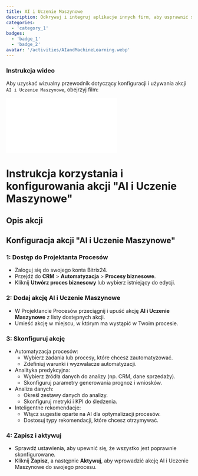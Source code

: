 ```yaml
---
title: AI i Uczenie Maszynowe
description: Odkrywaj i integruj aplikacje innych firm, aby usprawnić swoją działalność.
categories: 
  - 'category_1'
badges: 
  - 'badge_1'
  - 'badge_2'
avatar: '/activities/AIandMachineLearning.webp'
---
```

### Instrukcja wideo

Aby uzyskać wizualny przewodnik dotyczący konfiguracji i używania akcji `AI i Uczenie Maszynowe`, obejrzyj film:

<iframe
  class="aspect-video w-full my-6 rounded shadow-md"
  src="//www.youtube.com/embed/OyzJd8BcTfY?feature=oembed&rel=0"
  frameborder="0"
  allow="accelerometer; autoplay; encrypted-media; gyroscope"
  allowfullscreen>
</iframe>

# Instrukcja korzystania i konfigurowania akcji "AI i Uczenie Maszynowe"

## Opis akcji

## **Konfiguracja akcji "AI i Uczenie Maszynowe"**

### 1: Dostęp do Projektanta Procesów
- Zaloguj się do swojego konta Bitrix24.
- Przejdź do **CRM** > **Automatyzacja** > **Procesy biznesowe**.
- Kliknij **Utwórz proces biznesowy** lub wybierz istniejący do edycji.

### 2: Dodaj akcję AI i Uczenie Maszynowe
- W Projektancie Procesów przeciągnij i upuść akcję **AI i Uczenie Maszynowe** z listy dostępnych akcji.
- Umieść akcję w miejscu, w którym ma wystąpić w Twoim procesie.

### 3: Skonfiguruj akcję
- Automatyzacja procesów:
  - Wybierz zadania lub procesy, które chcesz zautomatyzować.
  - Zdefiniuj warunki i wyzwalacze automatyzacji.
- Analityka predykcyjna:
  - Wybierz źródła danych do analizy (np. CRM, dane sprzedaży).
  - Skonfiguruj parametry generowania prognoz i wniosków.
- Analiza danych:
  - Określ zestawy danych do analizy.
  - Skonfiguruj metryki i KPI do śledzenia.
- Inteligentne rekomendacje:
  - Włącz sugestie oparte na AI dla optymalizacji procesów.
  - Dostosuj typy rekomendacji, które chcesz otrzymywać.

### 4: Zapisz i aktywuj
- Sprawdź ustawienia, aby upewnić się, że wszystko jest poprawnie skonfigurowane.
- Kliknij **Zapisz**, a następnie **Aktywuj**, aby wprowadzić akcję AI i Uczenie Maszynowe do swojego procesu.